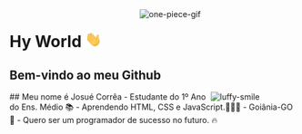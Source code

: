 <img align="right" alt="one-piece-gif" width="275px" src="https://media1.giphy.com/media/UTek0q3N8osh8agH4Y/giphy.gif?cid=ecf05e477vagtq176qhqtyz4a4ygkiixgqlx3dr2mdjqghvv&rid=giphy.gif&ct=g">

# Hy World <img src="https://github.com/SatYu26/SatYu26/blob/master/Assets/Hi.gif" width="29px">
## Bem-vindo ao meu Github 
<img align="right" alt="luffy-smile" width="150px" src="https://br.pinterest.com/pin/ASY9b5_wv7lg8T3JxYX7hSKp6oldmg5I1248P54yXTGTllZeHx5TplY/">
## Meu nome é Josué Corrêa 
- Estudante do 1º Ano do Ens. Médio 📚
- Aprendendo HTML, CSS e JavaScript.👨🏻‍💻
- Goiânia-GO🏡
- Quero ser um programador de sucesso no futuro. 🔥




<!--
**zezinnnnn/zezinnnnn** is a ✨ _special_ ✨ repository because its `README.md` (this file) appears on your GitHub profile.

Here are some ideas to get you started:

- 🔭 I’m currently working on ...
- 🌱 I’m currently learning ...
- 👯 I’m looking to collaborate on ...
- 🤔 I’m looking for help with ...
- 💬 Ask me about ...
- 📫 How to reach me: ...
- 😄 Pronouns: ...
- ⚡ Fun fact: ...
-->
